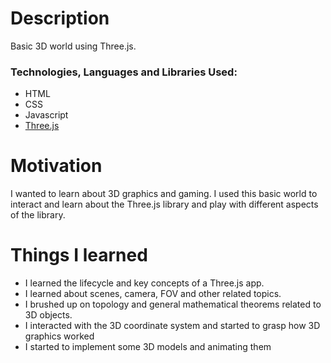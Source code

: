 # Description
Basic 3D world using Three.js. 

### Technologies, Languages and Libraries Used:
- HTML
- CSS
- Javascript
- [Three.js](https://threejs.org/docs)

# Motivation
I wanted to learn about 3D graphics and gaming. I used this basic world to interact and learn about the Three.js library and play with different aspects of the library.

# Things I learned
- I learned the lifecycle and key concepts of a Three.js app. 
- I learned about scenes, camera, FOV and other related topics. 
- I brushed up on topology and general mathematical theorems related to 3D objects. 
- I interacted with the 3D coordinate system and started to grasp how 3D graphics worked
- I started to implement some 3D models and animating them


